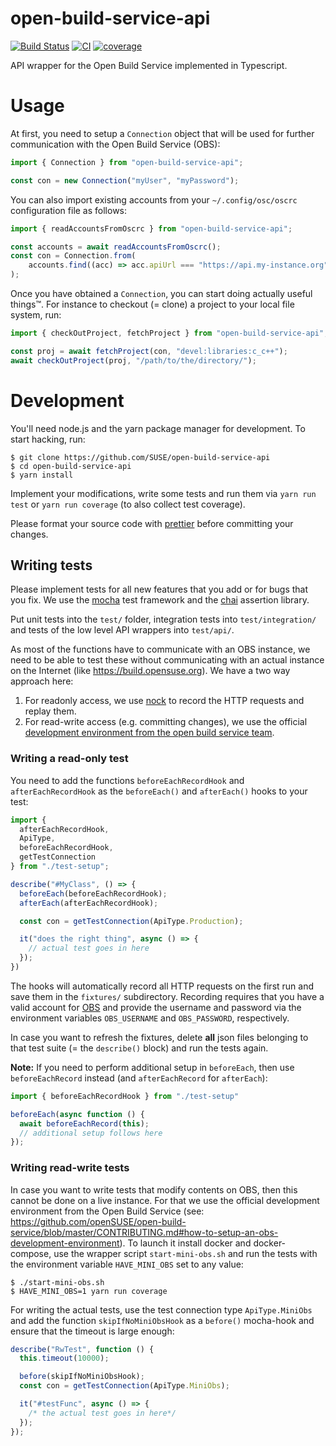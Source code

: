 # open-build-service-api

[![Build Status](https://travis-ci.org/SUSE/open-build-service-api.svg?branch=master)](https://travis-ci.org/SUSE/open-build-service-api)
[![CI](https://github.com/SUSE/open-build-service-api/workflows/CI/badge.svg)](https://github.com/SUSE/open-build-service-api/actions?query=workflow%3ACI)
[![coverage](https://codecov.io/gh/SUSE/open-build-service-api/branch/master/graphs/badge.svg?branch=master)](https://codecov.io/gh/SUSE/open-build-service-api)

API wrapper for the Open Build Service implemented in Typescript.


# Usage

At first, you need to setup a `Connection` object that will be used for further
communication with the Open Build Service (OBS):

``` typescript
import { Connection } from "open-build-service-api";

const con = new Connection("myUser", "myPassword");
```

You can also import existing accounts from your `~/.config/osc/oscrc`
configuration file as follows:
``` typescript
import { readAccountsFromOscrc } from "open-build-service-api";

const accounts = await readAccountsFromOscrc();
const con = Connection.from(
    accounts.find((acc) => acc.apiUrl === "https://api.my-instance.org")!
);
```

Once you have obtained a `Connection`, you can start doing actually useful
things™. For instance to checkout (= clone) a project to your local file system,
run:
```typescript
import { checkOutProject, fetchProject } from "open-build-service-api";

const proj = await fetchProject(con, "devel:libraries:c_c++");
await checkOutProject(proj, "/path/to/the/directory/");
```

# Development

You'll need node.js and the yarn package manager for development. To start
hacking, run:
```ShellSession
$ git clone https://github.com/SUSE/open-build-service-api
$ cd open-build-service-api
$ yarn install
```

Implement your modifications, write some tests and run them via `yarn run test`
or `yarn run coverage` (to also collect test coverage).

Please format your source code with [prettier](https://prettier.io/) before
committing your changes.


## Writing tests

Please implement tests for all new features that you add or for bugs that you
fix. We use the [mocha](https://mochajs.org/) test framework and
the [chai](https://www.chaijs.com/) assertion library.

Put unit tests into the `test/` folder, integration tests into
`test/integration/` and tests of the low level API wrappers into `test/api/`.

As most of the functions have to communicate with an OBS instance, we need to
be able to test these without communicating with an actual instance on the
Internet (like https://build.opensuse.org). We have a two way approach here:
1. For readonly access, we use [nock](https://github.com/nock/nock) to record
   the HTTP requests and replay them.
2. For read-write access (e.g. committing changes), we use the official
   [development environment from the open build service
   team](https://github.com/openSUSE/open-build-service/blob/master/CONTRIBUTING.md#how-to-setup-an-obs-development-environment).


### Writing a read-only test

You need to add the functions `beforeEachRecordHook` and `afterEachRecordHook`
as the `beforeEach()` and `afterEach()` hooks to your test:
```typescript
import {
  afterEachRecordHook,
  ApiType,
  beforeEachRecordHook,
  getTestConnection
} from "./test-setup";

describe("#MyClass", () => {
  beforeEach(beforeEachRecordHook);
  afterEach(afterEachRecordHook);

  const con = getTestConnection(ApiType.Production);

  it("does the right thing", async () => {
    // actual test goes in here
  });
})
```

The hooks will automatically record all HTTP requests on the first run and save
them in the `fixtures/` subdirectory. Recording requires that you have a valid
account for [OBS](https://build.opensuse.org) and provide the username and
password via the environment variables `OBS_USERNAME` and `OBS_PASSWORD`,
respectively.

In case you want to refresh the fixtures, delete **all** json files belonging to
that test suite (= the `describe()` block) and run the tests again.

**Note:** If you need to perform additional setup in `beforeEach`, then use
`beforeEachRecord` instead (and `afterEachRecord` for `afterEach`):
```typescript
import { beforeEachRecordHook } from "./test-setup"

beforeEach(async function () {
  await beforeEachRecord(this);
  // additional setup follows here
});
```

### Writing read-write tests

In case you want to write tests that modify contents on OBS, then this cannot be
done on a live instance. For that we use the official development environment
from the Open Build Service (see:
https://github.com/openSUSE/open-build-service/blob/master/CONTRIBUTING.md#how-to-setup-an-obs-development-environment). To
launch it install docker and docker-compose, use the wrapper script
`start-mini-obs.sh` and run the tests with the environment variable
`HAVE_MINI_OBS` set to any value:
```ShellSession
$ ./start-mini-obs.sh
$ HAVE_MINI_OBS=1 yarn run coverage
```

For writing the actual tests, use the test connection type `ApiType.MiniObs` and
add the function `skipIfNoMiniObsHook` as a `before()` mocha-hook and ensure
that the timeout is large enough:

```typescript
describe("RwTest", function () {
  this.timeout(10000);

  before(skipIfNoMiniObsHook);
  const con = getTestConnection(ApiType.MiniObs);

  it("#testFunc", async () => {
    /* the actual test goes in here*/
  });
});
```
